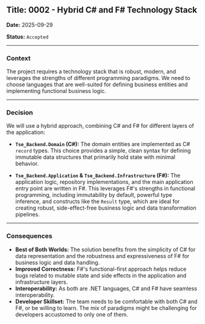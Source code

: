 ## **Title: 0002 - Hybrid C# and F# Technology Stack**

**Date:** 2025-09-29

**Status:** `Accepted`

---

### **Context**

The project requires a technology stack that is robust, modern, and leverages the strengths of different programming paradigms. We need to choose languages that are well-suited for defining business entities and implementing functional business logic.

---

### **Decision**

We will use a hybrid approach, combining C# and F# for different layers of the application:

- **`Tse_Backend.Domain` (C#):** The domain entities are implemented as C# `record` types. This choice provides a simple, clean syntax for defining immutable data structures that primarily hold state with minimal behavior.

- **`Tse_Backend.Application` & `Tse_Backend.Infrastructure` (F#):** The application logic, repository implementations, and the main application entry point are written in F#. This leverages F#'s strengths in functional programming, including immutability by default, powerful type inference, and constructs like the `Result` type, which are ideal for creating robust, side-effect-free business logic and data transformation pipelines.

---

### **Consequences**

- **Best of Both Worlds:** The solution benefits from the simplicity of C# for data representation and the robustness and expressiveness of F# for business logic and data handling.
- **Improved Correctness:** F#'s functional-first approach helps reduce bugs related to mutable state and side effects in the application and infrastructure layers.
- **Interoperability:** As both are .NET languages, C# and F# have seamless interoperability.
- **Developer Skillset:** The team needs to be comfortable with both C# and F#, or be willing to learn. The mix of paradigms might be challenging for developers accustomed to only one of them.
